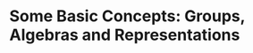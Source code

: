 <!-- @import "11-introduction.md" -->
<!-- @import "12-relativity.md" -->
<!-- @import "13-groups.md" -->



# Some Basic Concepts: Groups, Algebras and Representations

